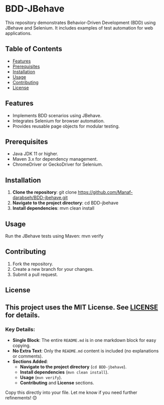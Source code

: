 # BDD-JBehave

This repository demonstrates Behavior-Driven Development (BDD) using JBehave and Selenium. It includes examples of test automation for web applications.

## Table of Contents
- [Features](#features)
- [Prerequisites](#prerequisites)
- [Installation](#installation)
- [Usage](#usage)
- [Contributing](#contributing)
- [License](#license)

## Features
- Implements BDD scenarios using JBehave.
- Integrates Selenium for browser automation.
- Provides reusable page objects for modular testing.

## Prerequisites
- Java JDK 11 or higher.
- Maven 3.x for dependency management.
- ChromeDriver or GeckoDriver for Selenium.

## Installation
1. **Clone the repository**:
   git clone https://github.com/Manaf-darabseh/BDD-jbehave.git
2. **Navigate to the project directory**:
   cd BDD-jbehave
3. **Install dependencies**:
   mvn clean install

## Usage
Run the JBehave tests using Maven:
mvn verify

## Contributing
1. Fork the repository.
2. Create a new branch for your changes.
3. Submit a pull request.

## License
This project uses the **MIT License**. See [LICENSE](LICENSE) for details.
---
### Key Details:
- **Single Block**: The entire `README.md` is in one markdown block for easy copying.
- **No Extra Text**: Only the `README.md` content is included (no explanations or comments).
- **Sections Added**:  
  - **Navigate to the project directory** (`cd BDD-jbehave`).  
  - **Install dependencies** (`mvn clean install`).  
  - **Usage** (`mvn verify`).  
  - **Contributing** and **License** sections.  

Copy this directly into your file. Let me know if you need further refinements! 😊

